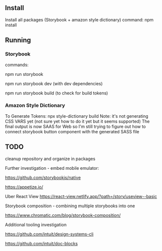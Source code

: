## Install
Install all packages (Storybook + amazon style dictionary)
command: npm install

## Running

### Storybook ###

commands:

npm run storybook

npm run storybook dev (with dev dependencies)

npm run storybook build (to check for build tokens)


### Amazon Style Dictionary ###
To Generate Tokens:
npx style-dictionary build
Note: it's not generating CSS VARS yet (not sure yet how to do it yet but it seems supported)
The final output is now SAAS for Web so I'm still trying to figure out how to connect storybook button component with the generated SASS file


##

## TODO ##
cleanup repository and organize in packages

Further investigation - embed mobile emulator:

https://github.com/storybookjs/native

https://appetize.io/

Uber React View
https://react-view.netlify.app/?path=/story/useview--basic

Storybook composition - combining multiple storybooks into one

https://www.chromatic.com/blog/storybook-composition/

Additional tooling investigation

https://github.com/intuit/design-systems-cli

https://github.com/intuit/doc-blocks
